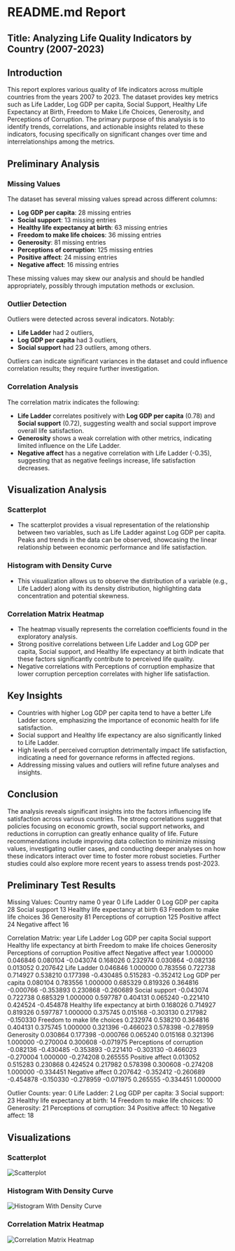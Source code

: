 # README.md Report

## Title: Analyzing Life Quality Indicators by Country (2007-2023)

## Introduction
This report explores various quality of life indicators across multiple countries from the years 2007 to 2023. The dataset provides key metrics such as Life Ladder, Log GDP per capita, Social Support, Healthy Life Expectancy at Birth, Freedom to Make Life Choices, Generosity, and Perceptions of Corruption. The primary purpose of this analysis is to identify trends, correlations, and actionable insights related to these indicators, focusing specifically on significant changes over time and interrelationships among the metrics.

## Preliminary Analysis
### Missing Values
The dataset has several missing values spread across different columns:
- **Log GDP per capita**: 28 missing entries
- **Social support**: 13 missing entries
- **Healthy life expectancy at birth**: 63 missing entries
- **Freedom to make life choices**: 36 missing entries
- **Generosity**: 81 missing entries
- **Perceptions of corruption**: 125 missing entries
- **Positive affect**: 24 missing entries
- **Negative affect**: 16 missing entries

These missing values may skew our analysis and should be handled appropriately, possibly through imputation methods or exclusion.

### Outlier Detection
Outliers were detected across several indicators. Notably:
- **Life Ladder** had 2 outliers,
- **Log GDP per capita** had 3 outliers,
- **Social support** had 23 outliers, among others.

Outliers can indicate significant variances in the dataset and could influence correlation results; they require further investigation.

### Correlation Analysis
The correlation matrix indicates the following:
- **Life Ladder** correlates positively with **Log GDP per capita** (0.78) and **Social support** (0.72), suggesting wealth and social support improve overall life satisfaction.
- **Generosity** shows a weak correlation with other metrics, indicating limited influence on the Life Ladder.
- **Negative affect** has a negative correlation with Life Ladder (-0.35), suggesting that as negative feelings increase, life satisfaction decreases.

## Visualization Analysis
### Scatterplot
- The scatterplot provides a visual representation of the relationship between two variables, such as Life Ladder against Log GDP per capita. Peaks and trends in the data can be observed, showcasing the linear relationship between economic performance and life satisfaction.

### Histogram with Density Curve
- This visualization allows us to observe the distribution of a variable (e.g., Life Ladder) along with its density distribution, highlighting data concentration and potential skewness. 

### Correlation Matrix Heatmap
- The heatmap visually represents the correlation coefficients found in the exploratory analysis.
- Strong positive correlations between Life Ladder and Log GDP per capita, Social support, and Healthy life expectancy at birth indicate that these factors significantly contribute to perceived life quality.
- Negative correlations with Perceptions of corruption emphasize that lower corruption perception correlates with higher life satisfaction.

## Key Insights
- Countries with higher Log GDP per capita tend to have a better Life Ladder score, emphasizing the importance of economic health for life satisfaction.
- Social support and Healthy life expectancy are also significantly linked to Life Ladder.
- High levels of perceived corruption detrimentally impact life satisfaction, indicating a need for governance reforms in affected regions.
- Addressing missing values and outliers will refine future analyses and insights.

## Conclusion
The analysis reveals significant insights into the factors influencing life satisfaction across various countries. The strong correlations suggest that policies focusing on economic growth, social support networks, and reductions in corruption can greatly enhance quality of life. Future recommendations include improving data collection to minimize missing values, investigating outlier cases, and conducting deeper analyses on how these indicators interact over time to foster more robust societies. Further studies could also explore more recent years to assess trends post-2023.

## Preliminary Test Results

Missing Values:
Country name                          0
year                                  0
Life Ladder                           0
Log GDP per capita                   28
Social support                       13
Healthy life expectancy at birth     63
Freedom to make life choices         36
Generosity                           81
Perceptions of corruption           125
Positive affect                      24
Negative affect                      16

Correlation Matrix:
                                      year  Life Ladder  Log GDP per capita  Social support  Healthy life expectancy at birth  Freedom to make life choices  Generosity  Perceptions of corruption  Positive affect  Negative affect
year                              1.000000     0.046846            0.080104       -0.043074                          0.168026                      0.232974    0.030864                  -0.082136         0.013052         0.207642
Life Ladder                       0.046846     1.000000            0.783556        0.722738                          0.714927                      0.538210    0.177398                  -0.430485         0.515283        -0.352412
Log GDP per capita                0.080104     0.783556            1.000000        0.685329                          0.819326                      0.364816   -0.000766                  -0.353893         0.230868        -0.260689
Social support                   -0.043074     0.722738            0.685329        1.000000                          0.597787                      0.404131    0.065240                  -0.221410         0.424524        -0.454878
Healthy life expectancy at birth  0.168026     0.714927            0.819326        0.597787                          1.000000                      0.375745    0.015168                  -0.303130         0.217982        -0.150330
Freedom to make life choices      0.232974     0.538210            0.364816        0.404131                          0.375745                      1.000000    0.321396                  -0.466023         0.578398        -0.278959
Generosity                        0.030864     0.177398           -0.000766        0.065240                          0.015168                      0.321396    1.000000                  -0.270004         0.300608        -0.071975
Perceptions of corruption        -0.082136    -0.430485           -0.353893       -0.221410                         -0.303130                     -0.466023   -0.270004                   1.000000        -0.274208         0.265555
Positive affect                   0.013052     0.515283            0.230868        0.424524                          0.217982                      0.578398    0.300608                  -0.274208         1.000000        -0.334451
Negative affect                   0.207642    -0.352412           -0.260689       -0.454878                         -0.150330                     -0.278959   -0.071975                   0.265555        -0.334451         1.000000

Outlier Counts:
year: 0
Life Ladder: 2
Log GDP per capita: 3
Social support: 23
Healthy life expectancy at birth: 14
Freedom to make life choices: 10
Generosity: 21
Perceptions of corruption: 34
Positive affect: 10
Negative affect: 18

## Visualizations

### Scatterplot
![Scatterplot](scatterplot.png)

### Histogram With Density Curve
![Histogram With Density Curve](histogram_with_density_curve.png)

### Correlation Matrix Heatmap
![Correlation Matrix Heatmap](correlation_heatmap.png)
